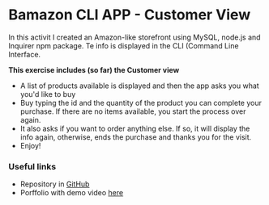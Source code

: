# Bamazon CLI APP - Customer View

In this activit I created an Amazon-like storefront using MySQL, node.js and Inquirer npm package. Te info is displayed in the CLI (Command Line Interface.

**This exercise includes (so far) the Customer view**

* A list of products available is displayed and then the app asks you what you'd like to buy
* Buy typing the id and the quantity of the product you can complete your purchase. If there are no items available, you start the process over again.
* It also asks if you want to order anything else. If so, it will display the info again, otherwise, ends the purchase and thanks you for the visit.
* Enjoy!

### Useful links

* Repository in [GitHub](https://github.com/caam123/bamazon)
* Porffolio with demo video [here](https://caam123.github.io/Bootstrap-portfolio/bamazon.html)